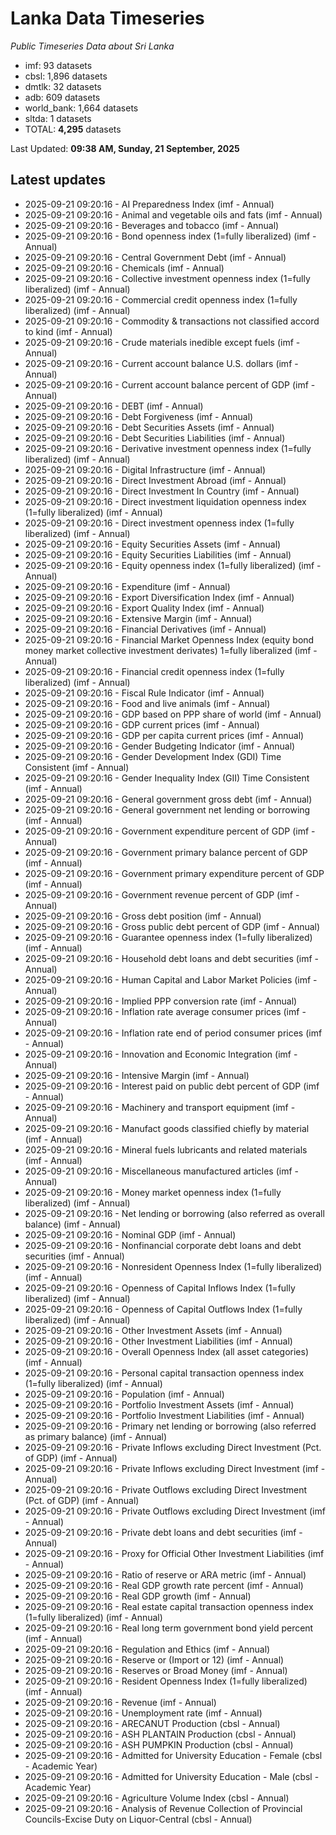 # Lanka Data Timeseries
*Public Timeseries Data about Sri Lanka*

* imf: 93 datasets
* cbsl: 1,896 datasets
* dmtlk: 32 datasets
* adb: 609 datasets
* world_bank: 1,664 datasets
* sltda: 1 datasets
* TOTAL: **4,295** datasets

Last Updated: **09:38 AM, Sunday, 21 September, 2025**

## Latest updates

* 2025-09-21 09:20:16 - AI Preparedness Index (imf - Annual)
* 2025-09-21 09:20:16 - Animal and vegetable oils and fats (imf - Annual)
* 2025-09-21 09:20:16 - Beverages and tobacco (imf - Annual)
* 2025-09-21 09:20:16 - Bond openness index (1=fully liberalized) (imf - Annual)
* 2025-09-21 09:20:16 - Central Government Debt (imf - Annual)
* 2025-09-21 09:20:16 - Chemicals (imf - Annual)
* 2025-09-21 09:20:16 - Collective investment openness index (1=fully liberalized) (imf - Annual)
* 2025-09-21 09:20:16 - Commercial credit openness index (1=fully liberalized) (imf - Annual)
* 2025-09-21 09:20:16 - Commodity & transactions not classified accord to kind (imf - Annual)
* 2025-09-21 09:20:16 - Crude materials inedible except fuels (imf - Annual)
* 2025-09-21 09:20:16 - Current account balance U.S. dollars (imf - Annual)
* 2025-09-21 09:20:16 - Current account balance percent of GDP (imf - Annual)
* 2025-09-21 09:20:16 - DEBT (imf - Annual)
* 2025-09-21 09:20:16 - Debt Forgiveness (imf - Annual)
* 2025-09-21 09:20:16 - Debt Securities Assets (imf - Annual)
* 2025-09-21 09:20:16 - Debt Securities Liabilities (imf - Annual)
* 2025-09-21 09:20:16 - Derivative investment openness index (1=fully liberalized) (imf - Annual)
* 2025-09-21 09:20:16 - Digital Infrastructure (imf - Annual)
* 2025-09-21 09:20:16 - Direct Investment Abroad (imf - Annual)
* 2025-09-21 09:20:16 - Direct Investment In Country (imf - Annual)
* 2025-09-21 09:20:16 - Direct investment liquidation openness index (1=fully liberalized) (imf - Annual)
* 2025-09-21 09:20:16 - Direct investment openness index (1=fully liberalized) (imf - Annual)
* 2025-09-21 09:20:16 - Equity Securities Assets (imf - Annual)
* 2025-09-21 09:20:16 - Equity Securities Liabilities (imf - Annual)
* 2025-09-21 09:20:16 - Equity openness index (1=fully liberalized) (imf - Annual)
* 2025-09-21 09:20:16 - Expenditure (imf - Annual)
* 2025-09-21 09:20:16 - Export Diversification Index (imf - Annual)
* 2025-09-21 09:20:16 - Export Quality Index (imf - Annual)
* 2025-09-21 09:20:16 - Extensive Margin (imf - Annual)
* 2025-09-21 09:20:16 - Financial Derivatives (imf - Annual)
* 2025-09-21 09:20:16 - Financial Market Openness Index (equity bond money market collective investment derivates) 1=fully liberalized (imf - Annual)
* 2025-09-21 09:20:16 - Financial credit openness index (1=fully liberalized) (imf - Annual)
* 2025-09-21 09:20:16 - Fiscal Rule Indicator (imf - Annual)
* 2025-09-21 09:20:16 - Food and live animals (imf - Annual)
* 2025-09-21 09:20:16 - GDP based on PPP share of world (imf - Annual)
* 2025-09-21 09:20:16 - GDP current prices (imf - Annual)
* 2025-09-21 09:20:16 - GDP per capita current prices (imf - Annual)
* 2025-09-21 09:20:16 - Gender Budgeting Indicator (imf - Annual)
* 2025-09-21 09:20:16 - Gender Development Index (GDI) Time Consistent (imf - Annual)
* 2025-09-21 09:20:16 - Gender Inequality Index (GII) Time Consistent (imf - Annual)
* 2025-09-21 09:20:16 - General government gross debt (imf - Annual)
* 2025-09-21 09:20:16 - General government net lending or borrowing (imf - Annual)
* 2025-09-21 09:20:16 - Government expenditure percent of GDP (imf - Annual)
* 2025-09-21 09:20:16 - Government primary balance percent of GDP (imf - Annual)
* 2025-09-21 09:20:16 - Government primary expenditure percent of GDP (imf - Annual)
* 2025-09-21 09:20:16 - Government revenue percent of GDP (imf - Annual)
* 2025-09-21 09:20:16 - Gross debt position (imf - Annual)
* 2025-09-21 09:20:16 - Gross public debt percent of GDP (imf - Annual)
* 2025-09-21 09:20:16 - Guarantee openness index (1=fully liberalized) (imf - Annual)
* 2025-09-21 09:20:16 - Household debt loans and debt securities (imf - Annual)
* 2025-09-21 09:20:16 - Human Capital and Labor Market Policies (imf - Annual)
* 2025-09-21 09:20:16 - Implied PPP conversion rate (imf - Annual)
* 2025-09-21 09:20:16 - Inflation rate average consumer prices (imf - Annual)
* 2025-09-21 09:20:16 - Inflation rate end of period consumer prices (imf - Annual)
* 2025-09-21 09:20:16 - Innovation and Economic Integration (imf - Annual)
* 2025-09-21 09:20:16 - Intensive Margin (imf - Annual)
* 2025-09-21 09:20:16 - Interest paid on public debt percent of GDP (imf - Annual)
* 2025-09-21 09:20:16 - Machinery and transport equipment (imf - Annual)
* 2025-09-21 09:20:16 - Manufact goods classified chiefly by material (imf - Annual)
* 2025-09-21 09:20:16 - Mineral fuels lubricants and related materials (imf - Annual)
* 2025-09-21 09:20:16 - Miscellaneous manufactured articles (imf - Annual)
* 2025-09-21 09:20:16 - Money market openness index (1=fully liberalized) (imf - Annual)
* 2025-09-21 09:20:16 - Net lending or borrowing (also referred as overall balance) (imf - Annual)
* 2025-09-21 09:20:16 - Nominal GDP (imf - Annual)
* 2025-09-21 09:20:16 - Nonfinancial corporate debt loans and debt securities (imf - Annual)
* 2025-09-21 09:20:16 - Nonresident Openness Index (1=fully liberalized) (imf - Annual)
* 2025-09-21 09:20:16 - Openness of Capital Inflows Index (1=fully liberalized) (imf - Annual)
* 2025-09-21 09:20:16 - Openness of Capital Outflows Index (1=fully liberalized) (imf - Annual)
* 2025-09-21 09:20:16 - Other Investment Assets (imf - Annual)
* 2025-09-21 09:20:16 - Other Investment Liabilities (imf - Annual)
* 2025-09-21 09:20:16 - Overall Openness Index (all asset categories) (imf - Annual)
* 2025-09-21 09:20:16 - Personal capital transaction openness index (1=fully liberalized) (imf - Annual)
* 2025-09-21 09:20:16 - Population (imf - Annual)
* 2025-09-21 09:20:16 - Portfolio Investment Assets (imf - Annual)
* 2025-09-21 09:20:16 - Portfolio Investment Liabilities (imf - Annual)
* 2025-09-21 09:20:16 - Primary net lending or borrowing (also referred as primary balance) (imf - Annual)
* 2025-09-21 09:20:16 - Private Inflows excluding Direct Investment (Pct. of GDP) (imf - Annual)
* 2025-09-21 09:20:16 - Private Inflows excluding Direct Investment (imf - Annual)
* 2025-09-21 09:20:16 - Private Outflows excluding Direct Investment (Pct. of GDP) (imf - Annual)
* 2025-09-21 09:20:16 - Private Outflows excluding Direct Investment (imf - Annual)
* 2025-09-21 09:20:16 - Private debt loans and debt securities (imf - Annual)
* 2025-09-21 09:20:16 - Proxy for Official Other Investment Liabilities (imf - Annual)
* 2025-09-21 09:20:16 - Ratio of reserve or ARA metric (imf - Annual)
* 2025-09-21 09:20:16 - Real GDP growth rate percent (imf - Annual)
* 2025-09-21 09:20:16 - Real GDP growth (imf - Annual)
* 2025-09-21 09:20:16 - Real estate capital transaction openness index (1=fully liberalized) (imf - Annual)
* 2025-09-21 09:20:16 - Real long term government bond yield percent (imf - Annual)
* 2025-09-21 09:20:16 - Regulation and Ethics (imf - Annual)
* 2025-09-21 09:20:16 - Reserve or (Import or 12) (imf - Annual)
* 2025-09-21 09:20:16 - Reserves or Broad Money (imf - Annual)
* 2025-09-21 09:20:16 - Resident Openness Index (1=fully liberalized) (imf - Annual)
* 2025-09-21 09:20:16 - Revenue (imf - Annual)
* 2025-09-21 09:20:16 - Unemployment rate (imf - Annual)
* 2025-09-21 09:20:16 - ARECANUT Production (cbsl - Annual)
* 2025-09-21 09:20:16 - ASH PLANTAIN Production (cbsl - Annual)
* 2025-09-21 09:20:16 - ASH PUMPKIN Production (cbsl - Annual)
* 2025-09-21 09:20:16 - Admitted for University Education - Female (cbsl - Academic Year)
* 2025-09-21 09:20:16 - Admitted for University Education - Male (cbsl - Academic Year)
* 2025-09-21 09:20:16 - Agriculture Volume Index (cbsl - Annual)
* 2025-09-21 09:20:16 - Analysis of Revenue Collection of Provincial Councils-Excise Duty on Liquor-Central (cbsl - Annual)